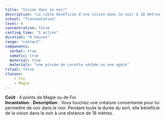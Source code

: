 ```yaml
---
title: "Vision dans le noir"
description: "La cible bénéficie d'une vision dans le noir à 18 mètres."
school: "Transmutation"
level: 0
concentration: false
casting_time: "1 action"
duration: "8 heures"
range: "contact"
components:
  verbal: true
  somatic: true
  material: true
  materials: "une pincée de carotte séchée ou une agate"
ritual: false
classes:
    - Foi
    - Magie
---
```

**Coût** : 4 points de Magie ou de Foi  
**Incantation** : 
**Description** : Vous touchez une créature consentante pour lui permettre de voir dans le noir. Pendant toute la durée du sort, elle bénéficie de la vision dans le noir à une distance de 18 mètres.
